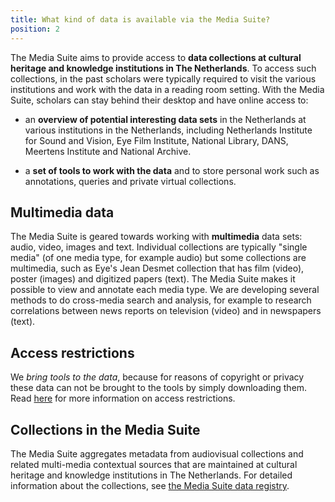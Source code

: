 ```yaml
---
title: What kind of data is available via the Media Suite?
position: 2
---
```


The Media Suite aims to provide access to **data collections at cultural heritage and knowledge institutions in The Netherlands**. To access such collections, in the past scholars were typically required to visit the various institutions and work with the data in a reading room setting. With the Media Suite, scholars can stay behind their desktop and have online access to:

- an **overview of potential interesting data sets** in the Netherlands at various institutions in the Netherlands, including Netherlands Institute for Sound and Vision, Eye Film Institute, National Library, DANS, Meertens Institute and National Archive.

- a **set of tools to work with the data** and to store personal work such as annotations, queries and private virtual collections.  

## Multimedia data

The Media Suite is geared towards working with **multimedia** data sets: audio, video, images and text. Individual collections are typically "single media" (of one media type, for example audio) but some collections are multimedia, such as Eye's Jean Desmet collection that has film (video), poster (images) and digitized papers (text). The Media Suite makes it possible to view and annotate each media type. We are developing several methods to do cross-media search and analysis, for example to research correlations between news reports on television (video) and in newspapers (text). 

## Access restrictions

We *bring tools to the data*, because for reasons of copyright or privacy these data can not be brought to the tools by simply downloading them. Read [here](/documentation/faq/who-can-access) for more information on access restrictions.

## Collections in the Media Suite

The Media Suite aggregates metadata from audiovisual collections and related multi-media contextual sources that are maintained at cultural heritage and knowledge institutions in The Netherlands. For detailed information about the collections, see [the Media Suite data registry](https://mediasuitedata.clariah.nl/).
